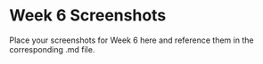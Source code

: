 # Week 6 Screenshots

Place your screenshots for Week 6 here and reference them in the corresponding .md file.
